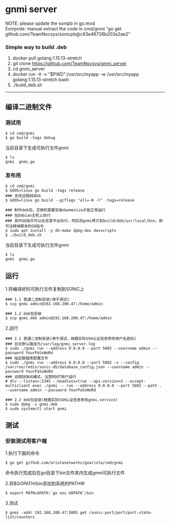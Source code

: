 # gnmi server

NOTE: please update the sonipb in go.mod <br>
Exmpmle: manual extract the code in cmd/gnmi "go get github.com/TeamNocsys/sonicpb@c83e46726b203e2ae2"
<br>


### Simple way to build .deb

1. docker pull golang:1.15.13-stretch
2. git clone https://github.com/TeamNocsys/gnmi_server
3. cd gnmi_server
4. docker run -it -v "$PWD":/usr/src/myapp -w /usr/src/myapp golang:1.15.13-stretch bash
5. ./build_deb.sh



---

## 编译二进制文件

### 测试用
```shell script
$ cd cmd/gnmi
$ go build -tags debug
```

当前目录下生成可执行文件gnmi
```shell script
$ ls
gnmi  gnmi.go
```

### 发布用
```shell script
$ cd cmd/gnmi
$ GOOS=linux go build -tags release
### 支持远程DEBUG
$ GOOS=linux go build --gcflags "all=-N -l" -tags=release

### 制作deb包，交换机需要安装daemonize才能正常运行
### 在Debian主机上执行
### 其中GO指令可以在任意平台执行，然后将gnmi拷贝到build/deb/usr/local/bin，即可注释掉脚本的GO指令
$ sudo apt install -y dh-make dpkg-dev devscripts
$ ./build_deb.sh
```

当前目录下生成可执行文件gnmi
```shell script
$ ls 
gnmi  gnmi.go
```

## 运行

1.将编译好的可执行文件复制到SONiC上
```shell script
### 1.1 普通二进制安装(用于调试)
$ scp gnmi admin@192.168.200.47:/home/admin

### 1.2 deb包安装
$ scp gnmi.deb admin@192.168.200.47:/home/admin
```

2.运行
```shell script
### 2.1 普通二进制安装(用于调试，根据实际SSH认证信息修改用户名密码)
### 日志默认路径为/var/log/gnmi_server.log
$ sudo ./gnmi run --address 0.0.0.0 --port 5002 --username admin --password YourPaSsWoRd
### 指定数据库配置文件
$ sudo ./gnmi run --address 0.0.0.0 --port 5002 -v --config /var/run/redis/sonic-db/database_config.json --username admin --password YourPaSsWoRd
### 远程DEBUG模式，注意ROOT用户运行
# dlv --listen=:2345 --headless=true --api-version=2 --accept-multiclient exec ./gnmi -- run --address 0.0.0.0 --port 5002 --path . --username admin --password YourPaSsWoRd

### 2.2 deb包安装(根据实际SSH认证信息修改gnmi.service)
$ sudo dpkg -i gnmi.deb
$ sudo systemctl start gnmi
```

## 测试

### 安装测试用客户端
1.执行下面的命令
```shell script
$ go get github.com/aristanetworks/goarista/cmd/gnmi
```
命令执行完成后在go目录下bin文件夹内生成gnmi可执行文件

2.将$GOPATH/bin添加到系统的PATH中
```shell script
$ export PATH=$PATH:`go env GOPATH`/bin
```

3.测试
```shell script
$ gnmi -addr 192.168.200.47:5005 get /sonic-port/port/port-state-list/counters
```

